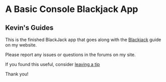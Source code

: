 # A Basic Console Blackjack App
## Kevin's Guides

This is the finished BlackJack app that goes along with the [Blackjack](https://kevinsguides.com/guides/code/java/javaprojs/consoleblackjack) guide on my website.

Please report any issues or questions in the forums on my site.

If you found this useful, consider [leaving a tip](https://kevinsguides.com/tips)

Thank you!